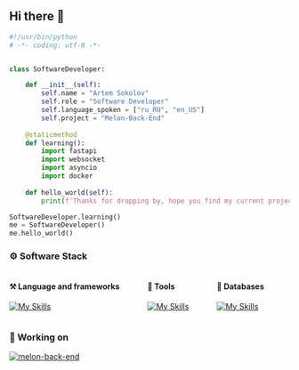 ## Hi there 👋

```py
#!/usr/bin/python
# -*- coding: utf-8 -*-


class SoftwareDeveloper:

    def __init__(self):
        self.name = "Artem Sokolov"
        self.role = "Software Developer"
        self.language_spoken = ["ru_RU", "en_US"]
        self.project = "Melon-Back-End"
    
    @staticmethod
    def learning():
        import fastapi
        import websocket
        import asyncio
        import docker
        
    def hello_world(self):
        print(f'Thanks for dropping by, hope you find my current project ({self.project}) interesting')

SoftwareDeveloper.learning()
me = SoftwareDeveloper()
me.hello_world()
```

### ⚙️ Software Stack
<div style="display:flex; gap: 0 50px; flex-wrap: wrap">
<div>

#### ⚒ Language and frameworks
[![My Skills](https://skillicons.dev/icons?i=py,fastapi)](https://skillicons.dev)
</div>
<div>

#### 🔧 Tools
[![My Skills](https://skillicons.dev/icons?i=docker,jenkins,git,bash,pwsh)](https://skillicons.dev)
</div>
<div>

#### 📁 Databases
[![My Skills](https://skillicons.dev/icons?i=mongodb,postgresql)](https://skillicons.dev)
</div>
</div>

### 🏢 Working on
<a href="https://github.com/Smbrer1/melon-back-end">
  <img align="center" src="https://github-readme-stats.vercel.app/api/pin/?username=smbrer1&repo=melon-back-end&show_icons=true&line_height=27&title_color=6aa6f8&text_color=8a919a&icon_color=6aa6f8&bg_color=22272e" alt="melon-back-end" />
</a>


